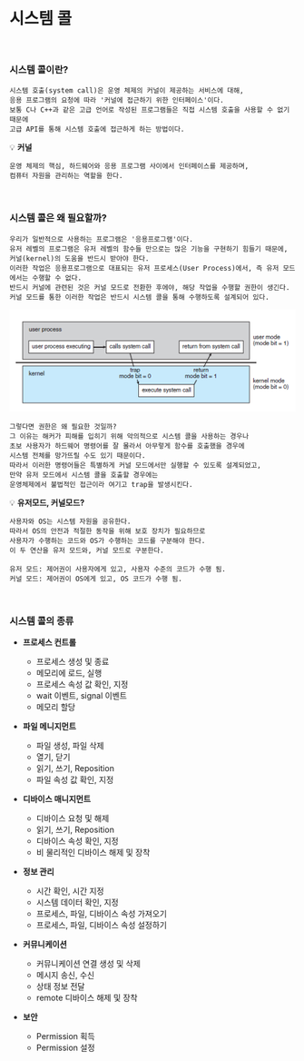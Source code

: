 # 시스템 콜

<br>

### 시스템 콜이란?

```
시스템 호출(system call)은 운영 체제의 커널이 제공하는 서비스에 대해,
응용 프로그램의 요청에 따라 '커널에 접근하기 위한 인터페이스'이다.
보통 C나 C++과 같은 고급 언어로 작성된 프로그램들은 직접 시스템 호출을 사용할 수 없기 때문에
고급 API를 통해 시스템 호출에 접근하게 하는 방법이다.
```

:bulb: **커널**
```
운영 체제의 핵심, 하드웨어와 응용 프로그램 사이에서 인터페이스를 제공하며,  
컴퓨터 자원을 관리하는 역할을 한다.
```

<br>

### 시스템 콜은 왜 필요할까?

```
우리가 일반적으로 사용하는 프로그램은 '응용프로그램'이다.
유저 레벨의 프로그램은 유저 레벨의 함수들 만으로는 많은 기능을 구현하기 힘들기 때문에,
커널(kernel)의 도움을 반드시 받아야 한다.
이러한 작업은 응용프로그램으로 대표되는 유저 프로세스(User Process)에서, 즉 유저 모드에서는 수행할 수 없다.
반드시 커널에 관련된 것은 커널 모드로 전환한 후에야, 해당 작업을 수행할 권한이 생긴다.
커널 모드를 통한 이러한 작업은 반드시 시스템 콜을 통해 수행하도록 설계되어 있다. 
```

![이미지1](./assets/system_call_1.png)

```
그렇다면 권한은 왜 필요한 것일까?
그 이유는 해커가 피해를 입히기 위해 악의적으로 시스템 콜을 사용하는 경우나
초보 사용자가 하드웨어 명령어를 잘 몰라서 아무렇게 함수를 호출했을 경우에
시스템 전체를 망가뜨릴 수도 있기 때문이다.
따라서 이러한 명령어들은 특별하게 커널 모드에서만 실행할 수 있도록 설계되었고,
만약 유저 모드에서 시스템 콜을 호출할 경우에는
운영체제에서 불법적인 접근이라 여기고 trap을 발생시킨다.
```

:bulb: **유저모드, 커널모드?**

```
사용자와 OS는 시스템 자원을 공유한다.
따라서 OS의 안전과 적절한 동작을 위해 보호 장치가 필요하므로
사용자가 수행하는 코드와 OS가 수행하는 코드를 구분해야 한다.
이 두 연산을 유저 모드와, 커널 모드로 구분한다.

유저 모드: 제어권이 사용자에게 있고, 사용자 수준의 코드가 수행 됨.
커널 모드: 제어권이 OS에게 있고, OS 코드가 수행 됨.
```

<br>

### 시스템 콜의 종류

-  **프로세스 컨트롤**
    - 프로세스 생성 및 종료
    - 메모리에 로드, 실행
    - 프로세스 속성 값 확인, 지정
    - wait 이벤트, signal 이벤트
    - 메모리 할당

- **파일 메니지먼트**
    - 파일 생성, 파일 삭제
    - 열기, 닫기
    - 읽기, 쓰기, Reposition
    - 파일 속성 값 확인, 지정

- **디바이스 매니지먼트**
    - 디바이스 요청 및 해제
    - 읽기, 쓰기, Reposition
    - 디바이스 속성 확인, 지정
    - 비 물리적인 디바이스 해제 및 장착

- **정보 관리**
    - 시간 확인, 시간 지정
    - 시스템 데이터 확인, 지정
    - 프로세스, 파일, 디바이스 속성 가져오기
    - 프로세스, 파일, 디바이스 속성 설정하기

- **커뮤니케이션**
    - 커뮤니케이션 연결 생성 및 삭제
    - 메시지 송신, 수신
    - 상태 정보 전달
    - remote 디바이스 해제 및 장착

- **보안**
    - Permission 획득
    - Permission 설정
